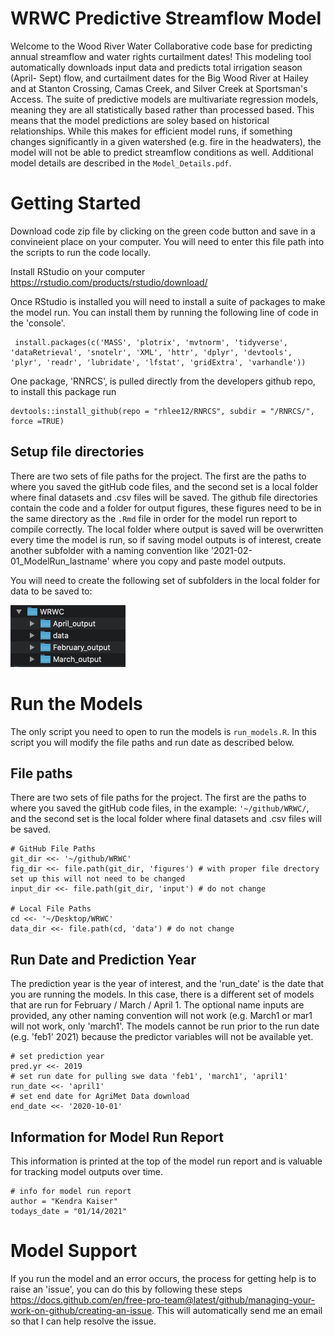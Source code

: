 # WRWC Predictive Streamflow Model
Welcome to the Wood River Water Collaborative code base for predicting annual streamflow and water rights curtailment dates!
This modeling tool automatically downloads input data and predicts total irrigation season (April- Sept) flow, and curtailment dates for the Big Wood River at Hailey and at Stanton Crossing, Camas Creek, and Silver Creek at Sportsman's Access. The suite of predictive models are multivariate regression models, meaning they are all statistically based rather than processed based. This means that the model predictions are soley based on historical relationships. While this makes for efficient model runs, if something changes significantly in a given watershed (e.g. fire in the headwaters), the model will not be able to predict streamflow conditions as well. Additional model details are described in the `Model_Details.pdf`.

# Getting Started
Download code zip file by clicking on the green code button and save in a convineient place on your computer. You will need to enter this file path into the scripts to run the code locally.

Install RStudio on your computer https://rstudio.com/products/rstudio/download/

Once RStudio is installed you will need to install a suite of packages to make the model run. You can install them by running the following line of code in the 'console'.

```
 install.packages(c('MASS', 'plotrix', 'mvtnorm', 'tidyverse', 'dataRetrieval', 'snotelr', 'XML', 'httr', 'dplyr', 'devtools', 'plyr', 'readr', 'lubridate', 'lfstat', 'gridExtra', 'varhandle'))
 ```
 
 One package, 'RNRCS', is pulled directly from the developers github repo, to install this package run 
 
 ```
 devtools::install_github(repo = "rhlee12/RNRCS", subdir = "/RNRCS/", force =TRUE)
 ```
 ## Setup file directories
 There are two sets of file paths for the project. The first are the paths to where you saved the gitHub code files, and the second set is a local folder where final datasets and .csv files will be saved. The github file directories contain the code and a folder for output figures, these figures need to be in the same directory as the `.Rmd` file in order for the model run report to compile correctly. The local folder where output is saved will be overwritten every time the model is run, so if saving model outputs is of interest, create another subfolder with a naming convention like '2021-02-01_ModelRun_lastname' where you copy and paste model outputs.
 
 You will need to create the following set of subfolders in the local folder for data to be saved to: 
 
![alt text ><](https://github.com/kendrakaiser/WRWC/blob/master/figures/local_file_dir.png?raw=true)

 # Run the Models
 
 The only script you need to open to run the models is `run_models.R`. In this script you will modify the file paths and run date as described below.
 
## File paths
There are two sets of file paths for the project. The first are the paths to where you saved the gitHub code files, in the example: `'~/github/WRWC/`, and the second set is the local folder where final datasets and .csv files will be saved. 

```
# GitHub File Paths
git_dir <<- '~/github/WRWC'
fig_dir <<- file.path(git_dir, 'figures') # with proper file drectory set up this will not need to be changed
input_dir <<- file.path(git_dir, 'input') # do not change

# Local File Paths
cd <<- '~/Desktop/WRWC'
data_dir <<- file.path(cd, 'data') # do not change
```

## Run Date and Prediction Year

The  prediction year is the year of interest, and the 'run_date' is the date that you are running the models. In this case, there is a different set of models that are run for February / March / April 1. The optional name inputs are provided, any other naming convention will not work (e.g. March1 or mar1 will not work, only 'march1'. The models cannot be run prior to the run date (e.g. 'feb1' 2021) because the predictor variables will not be available yet.

```
# set prediction year
pred.yr <<- 2019
# set run date for pulling swe data 'feb1', 'march1', 'april1'
run_date <<- 'april1'
# set end date for AgriMet Data download
end_date <<- '2020-10-01'

```
 ## Information for Model Run Report
 
 This information is printed at the top of the model run report and is valuable for tracking model outputs over time.
 
 ```
 # info for model run report
author = "Kendra Kaiser"
todays_date = "01/14/2021"
```

# Model Support
If you run the model and an error occurs, the process for getting help is to raise an 'issue', you can do this by following these steps https://docs.github.com/en/free-pro-team@latest/github/managing-your-work-on-github/creating-an-issue. This will automatically send me an email so that I can help resolve the issue. 


